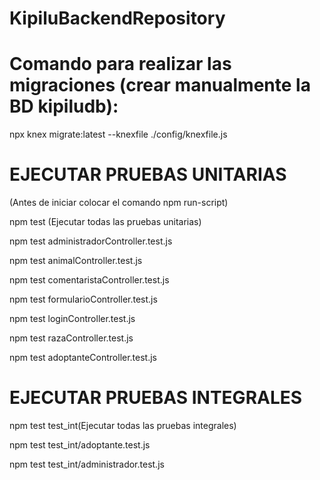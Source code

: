 # KipiluBackendRepository


# Comando para realizar las migraciones (crear manualmente la BD kipiludb):

npx knex migrate:latest --knexfile ./config/knexfile.js

# EJECUTAR PRUEBAS UNITARIAS
 
 (Antes de iniciar colocar el comando npm run-script)

 npm test (Ejecutar todas las pruebas unitarias)

 npm test administradorController.test.js
 
 npm test animalController.test.js
 
 npm test comentaristaController.test.js
 
 npm test formularioController.test.js
 
 npm test loginController.test.js 
 
 npm test razaController.test.js
 
npm test adoptanteController.test.js

# EJECUTAR PRUEBAS INTEGRALES

npm test test_int(Ejecutar todas las pruebas integrales)

npm test test_int/adoptante.test.js

npm test test_int/administrador.test.js
